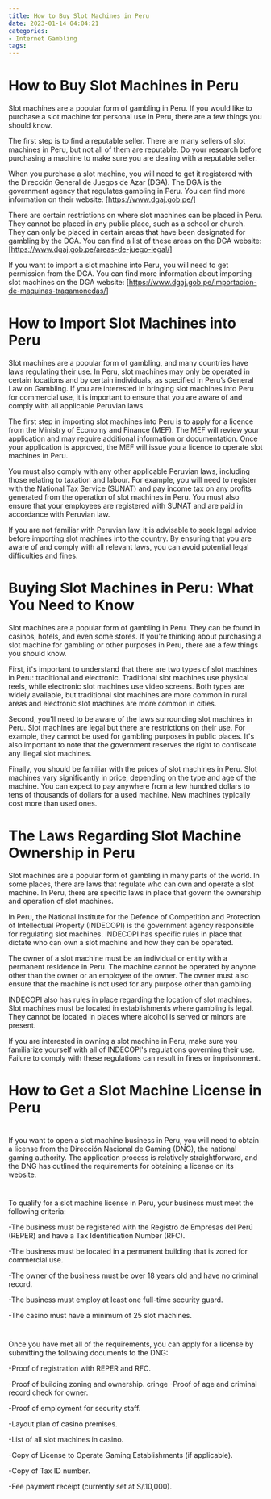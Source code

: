 ```yaml
---
title: How to Buy Slot Machines in Peru 
date: 2023-01-14 04:04:21
categories:
- Internet Gambling
tags:
---
```



#  How to Buy Slot Machines in Peru 

Slot machines are a popular form of gambling in Peru. If you would like to purchase a slot machine for personal use in Peru, there are a few things you should know.

The first step is to find a reputable seller. There are many sellers of slot machines in Peru, but not all of them are reputable. Do your research before purchasing a machine to make sure you are dealing with a reputable seller.

When you purchase a slot machine, you will need to get it registered with the Dirección General de Juegos de Azar (DGA). The DGA is the government agency that regulates gambling in Peru. You can find more information on their website: [https://www.dgaj.gob.pe/]

There are certain restrictions on where slot machines can be placed in Peru. They cannot be placed in any public place, such as a school or church. They can only be placed in certain areas that have been designated for gambling by the DGA. You can find a list of these areas on the DGA website: [https://www.dgaj.gob.pe/areas-de-juego-legal/]

If you want to import a slot machine into Peru, you will need to get permission from the DGA. You can find more information about importing slot machines on the DGA website: [https://www.dgaj.gob.pe/importacion-de-maquinas-tragamonedas/]

#  How to Import Slot Machines into Peru 

Slot machines are a popular form of gambling, and many countries have laws regulating their use. In Peru, slot machines may only be operated in certain locations and by certain individuals, as specified in Peru’s General Law on Gambling. If you are interested in bringing slot machines into Peru for commercial use, it is important to ensure that you are aware of and comply with all applicable Peruvian laws.

The first step in importing slot machines into Peru is to apply for a licence from the Ministry of Economy and Finance (MEF). The MEF will review your application and may require additional information or documentation. Once your application is approved, the MEF will issue you a licence to operate slot machines in Peru.

You must also comply with any other applicable Peruvian laws, including those relating to taxation and labour. For example, you will need to register with the National Tax Service (SUNAT) and pay income tax on any profits generated from the operation of slot machines in Peru. You must also ensure that your employees are registered with SUNAT and are paid in accordance with Peruvian law.

If you are not familiar with Peruvian law, it is advisable to seek legal advice before importing slot machines into the country. By ensuring that you are aware of and comply with all relevant laws, you can avoid potential legal difficulties and fines.

#  Buying Slot Machines in Peru: What You Need to Know 

Slot machines are a popular form of gambling in Peru. They can be found in casinos, hotels, and even some stores. If you're thinking about purchasing a slot machine for gambling or other purposes in Peru, there are a few things you should know.

First, it's important to understand that there are two types of slot machines in Peru: traditional and electronic. Traditional slot machines use physical reels, while electronic slot machines use video screens. Both types are widely available, but traditional slot machines are more common in rural areas and electronic slot machines are more common in cities.

Second, you'll need to be aware of the laws surrounding slot machines in Peru. Slot machines are legal but there are restrictions on their use. For example, they cannot be used for gambling purposes in public places. It's also important to note that the government reserves the right to confiscate any illegal slot machines.

Finally, you should be familiar with the prices of slot machines in Peru. Slot machines vary significantly in price, depending on the type and age of the machine. You can expect to pay anywhere from a few hundred dollars to tens of thousands of dollars for a used machine. New machines typically cost more than used ones.

#  The Laws Regarding Slot Machine Ownership in Peru 

Slot machines are a popular form of gambling in many parts of the world. In some places, there are laws that regulate who can own and operate a slot machine. In Peru, there are specific laws in place that govern the ownership and operation of slot machines.

In Peru, the National Institute for the Defence of Competition and Protection of Intellectual Property (INDECOPI) is the government agency responsible for regulating slot machines. INDECOPI has specific rules in place that dictate who can own a slot machine and how they can be operated.

The owner of a slot machine must be an individual or entity with a permanent residence in Peru. The machine cannot be operated by anyone other than the owner or an employee of the owner. The owner must also ensure that the machine is not used for any purpose other than gambling.

INDECOPI also has rules in place regarding the location of slot machines. Slot machines must be located in establishments where gambling is legal. They cannot be located in places where alcohol is served or minors are present.

If you are interested in owning a slot machine in Peru, make sure you familiarize yourself with all of INDECOPI's regulations governing their use. Failure to comply with these regulations can result in fines or imprisonment.

#  How to Get a Slot Machine License in Peru

#

If you want to open a slot machine business in Peru, you will need to obtain a license from the Dirección Nacional de Gaming (DNG), the national gaming authority. The application process is relatively straightforward, and the DNG has outlined the requirements for obtaining a license on its website.

#

To qualify for a slot machine license in Peru, your business must meet the following criteria:

-The business must be registered with the Registro de Empresas del Perú (REPER) and have a Tax Identification Number (RFC).

-The business must be located in a permanent building that is zoned for commercial use.

-The owner of the business must be over 18 years old and have no criminal record.

-The business must employ at least one full-time security guard.

-The casino must have a minimum of 25 slot machines.

#

Once you have met all of the requirements, you can apply for a license by submitting the following documents to the DNG:

-Proof of registration with REPER and RFC.

-Proof of building zoning and ownership.
 cringe -Proof of age and criminal record check for owner. 

 -Proof of employment for security staff. 

 -Layout plan of casino premises. 

 -List of all slot machines in casino. 

 -Copy of License to Operate Gaming Establishments (if applicable). 

 -Copy of Tax ID number. 

 -Fee payment receipt (currently set at S/.10,000).